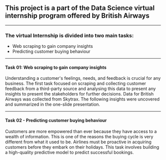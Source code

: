 ## This project is a part of the Data Science virtual internship program offered by British Airways
---
### The virtual Internship is divided into two main tasks:
  - Web scraping to gain company insights
  - Predicting customer buying behaviour
---
#### Task 01: Web scraping to gain company insights 
Understanding a customer's feelings, needs, and feedback is crucial for any business. The first task focused on scraping and collecting customer feedback from a third-party source and analysing this data to present any insights to present the stakeholders for further decisions.
Data for British Airways was collected from Skytrax. The following insights were uncovered and summarized in the one-slide presentation.

---
#### Task 02 - Predicting customer buying behaviour
Customers are more empowered than ever because they have access to a wealth of information. This is one of the reasons the buying cycle is very different from what it used to be. Airlines must be proactive in acquiring customers before they embark on their holidays. This task involves building a high-quality predictive model to predict successful bookings.
